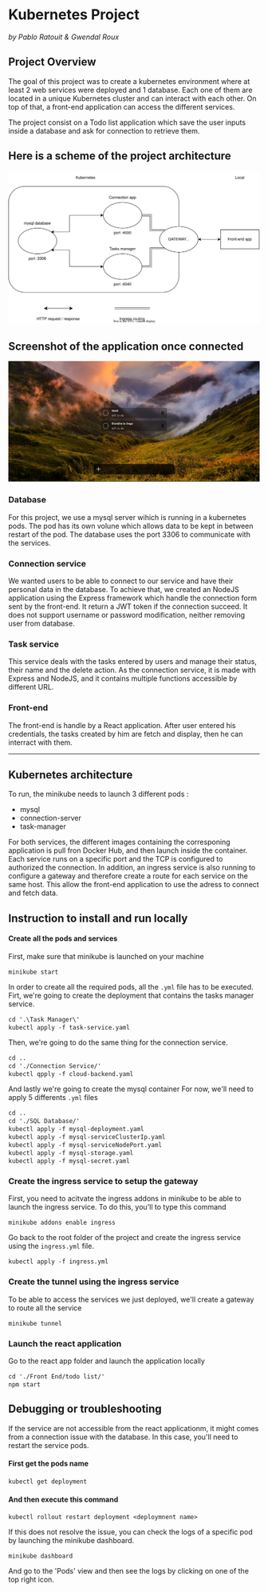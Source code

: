 # Kubernetes Project
*by Pablo Ratouit & Gwendal Roux*

## Project Overview
The goal of this project was to create a kubernetes environment where at least 2 web services were deployed and 1 database.
Each one of them are located in a unique Kubernetes cluster and can interact with each other. 
On top of that, a front-end application can access the different services.

The project consist on a Todo list application which save the user inputs inside a database and ask for connection to retrieve them.

## Here is a scheme of the project architecture
![project architecture scheme image](./Kubernetes-project-scheme-v1.drawio.svg)

## Screenshot of the application once connected
![front-end screenshot](./kubernetes-project-front-end-screenshot.png)

### Database
For this project, we use a mysql server wihich is running in a kubernetes pods. The pod has its own volune which allows data to be kept in between restart of the pod.
The database uses the port 3306 to communicate with the services.

### Connection service
We wanted users to be able to connect to our service and have their personal data in the database.
To achieve that, we created an NodeJS application using the Express framework which handle the connection form sent by the front-end.
It return a JWT token if the connection succeed.
It does not support username or password modification, neither removing user from database.

### Task service
This service deals with the tasks entered by users and manage their status, their name and the delete action.
As the connection service, it is made with Express and NodeJS, and it contains multiple functions accessible by different URL.

### Front-end
The front-end is handle by a React application. After user entered his credentials, the tasks created by him are fetch and display, then he can interract with them.

---

## Kubernetes architecture
To run, the minikube needs to launch 3 different pods :
- mysql
- connection-server
- task-manager

For both services, the different images containing the corresponing application is pull fron Docker Hub, and then launch inside the container.
Each service runs on a specific port and the TCP is configured to authorized the connection.
In addition, an ingress service is also running to configure a gateway and therefore create a route for each service on the same host.
This allow the front-end application to use the adress to connect and fetch data.

## Instruction to install and run locally
#### Create all the pods and services
First, make sure that minikube is launched on your machine
```
minikube start
 ```
In order to create all the required pods, all the ```.yml``` file has to be executed.
Firt, we're going to create the deployment that contains the tasks manager service.
```
cd '.\Task Manager\'
kubectl apply -f task-service.yaml
```
Then, we're going to do the same thing for the connection service.
```
cd ..
cd './Connection Service/'
kubectl qpply -f cloud-backend.yaml
```
And lastly we're going to create the mysql container
For now, we'll need to apply 5 differents ```.yml``` files
```
cd ..
cd './SQL Database/'
kubectl apply -f mysql-deployment.yaml
kubectl apply -f mysql-serviceClusterIp.yaml
kubectl apply -f mysql-serviceNodePort.yaml
kubectl apply -f mysql-storage.yaml
kubectl apply -f mysql-secret.yaml
```
### Create the ingress service to setup the gateway
First, you need to acitvate the ingress addons in minikube to be able to launch the ingress service.
To do this, you'll to type this command
```
minikube addons enable ingress
```
Go back to the root folder of the project and create the ingress service using the ```ingress.yml``` file.
```
kubectl apply -f ingress.yml
```
### Create the tunnel using the ingress service
To be able to access the services we just deployed, we'll create a gateway to route all the service
```
minikube tunnel
```
### Launch the react application
Go to the react app folder and launch the application locally
```
cd './Front End/todo list/'
npm start
```
## Debugging or troubleshooting
If the service are not accessible from the react applicationm, it might comes from a connection issue with the database.
In this case, you'll need to restart the service pods.
#### First get the pods name
```
kubectl get deployment
```
#### And then execute this command
```
kubectl rollout restart deployment <deploymnent name>
```
If this does not resolve the issue, you can check the logs of a specific pod by launching the minikube dashboard.
```
minikube dashboard
```
And go to the 'Pods' view and then see the logs by clicking on one of the top right icon.
